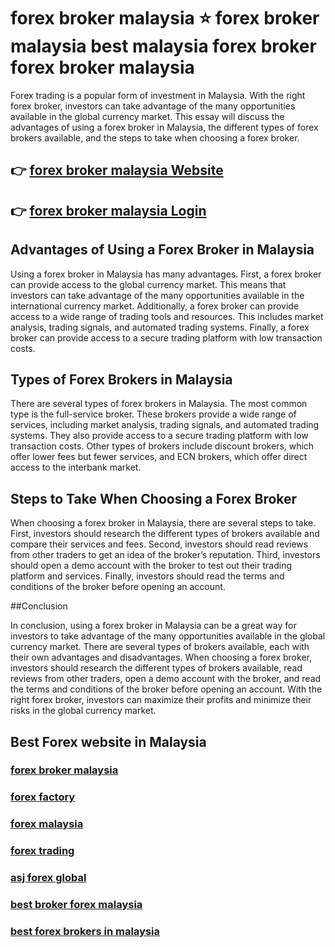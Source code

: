 
# forex broker malaysia ⭐ forex broker malaysia best malaysia forex broker forex broker malaysia

Forex trading is a popular form of investment in Malaysia. With the right forex broker, investors can take advantage of the many opportunities available in the global currency market. This essay will discuss the advantages of using a forex broker in Malaysia, the different types of forex brokers available, and the steps to take when choosing a forex broker.

## 👉 [forex broker malaysia Website](http://bit.ly/3FP4xR6)
## 👉 [forex broker malaysia Login](http://bit.ly/3FP4xR6)

## Advantages of Using a Forex Broker in Malaysia

Using a forex broker in Malaysia has many advantages. First, a forex broker can provide access to the global currency market. This means that investors can take advantage of the many opportunities available in the international currency market. Additionally, a forex broker can provide access to a wide range of trading tools and resources. This includes market analysis, trading signals, and automated trading systems. Finally, a forex broker can provide access to a secure trading platform with low transaction costs.

## Types of Forex Brokers in Malaysia

There are several types of forex brokers in Malaysia. The most common type is the full-service broker. These brokers provide a wide range of services, including market analysis, trading signals, and automated trading systems. They also provide access to a secure trading platform with low transaction costs. Other types of brokers include discount brokers, which offer lower fees but fewer services, and ECN brokers, which offer direct access to the interbank market.

## Steps to Take When Choosing a Forex Broker

When choosing a forex broker in Malaysia, there are several steps to take. First, investors should research the different types of brokers available and compare their services and fees. Second, investors should read reviews from other traders to get an idea of the broker’s reputation. Third, investors should open a demo account with the broker to test out their trading platform and services. Finally, investors should read the terms and conditions of the broker before opening an account.

##Conclusion

In conclusion, using a forex broker in Malaysia can be a great way for investors to take advantage of the many opportunities available in the global currency market. There are several types of brokers available, each with their own advantages and disadvantages. When choosing a forex broker, investors should research the different types of brokers available, read reviews from other traders, open a demo account with the broker, and read the terms and conditions of the broker before opening an account. With the right forex broker, investors can maximize their profits and minimize their risks in the global currency market.

## Best Forex website in Malaysia
### [forex broker malaysia](https://atom.io/packages/forex%20broker%20malaysia)
### [forex factory](https://atom.io/packages/forex%20factory)
### [forex malaysia](https://atom.io/packages/forex%20malaysia)
### [forex trading](https://atom.io/packages/forex%20trading)
### [asj forex global](https://atom.io/packages/asj%20forex%20global)
### [best broker forex malaysia](https://atom.io/packages/best%20broker%20forex%20malaysia)
### [best forex brokers in malaysia](https://atom.io/packages/best%20forex%20brokers%20in%20malaysia)